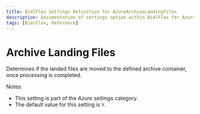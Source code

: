 ```yaml
---
title: BimlFlex Settings Definition for AzureArchiveLandingFiles
description: Documentation of settings option within BimlFlex for AzureArchiveLandingFiles
tags: [BimlFlex, Reference]
---
```


# Archive Landing Files

Determines if the landed files are moved to the defined archive container, once processing is completed.

Notes:

* This setting is part of the *Azure* settings category.
* The default value for this setting is `Y`.
